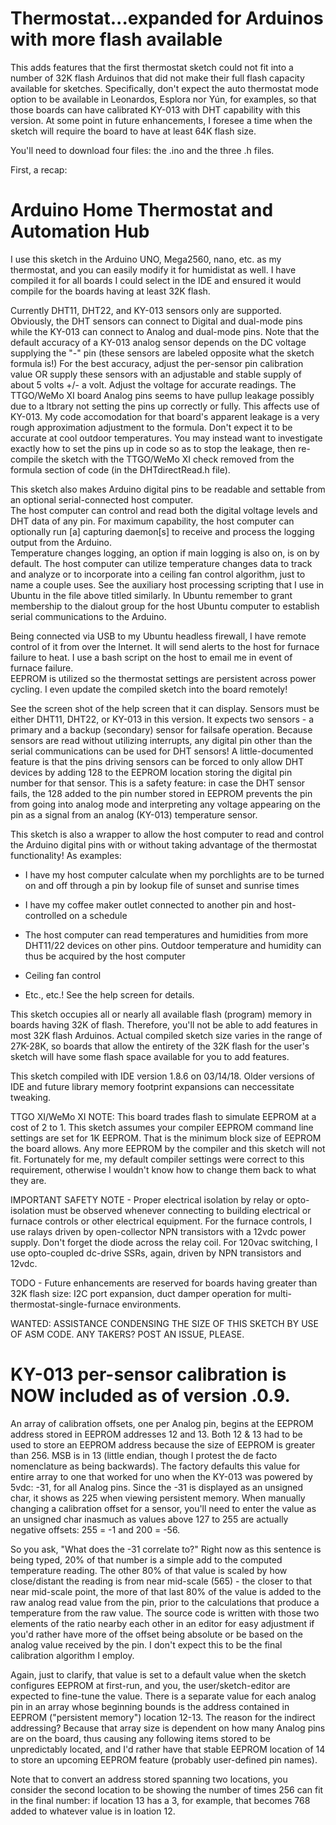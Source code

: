 # Thermostat...expanded for Arduinos with more flash available
This adds features that the first thermostat sketch could not fit into a number of 32K flash Arduinos that did not make 
their full flash capacity available for sketches. Specifically, don't expect the auto thermostat mode option to be 
available in Leonardos, Esplora nor Yún, for examples, so that those boards can have calibrated KY-013 with DHT capability 
with this version.  At some point in future enhancements, I foresee a time when the sketch will require the board to have 
at least 64K flash size.

You'll need to download four files: the .ino and the three .h files.  

First, a recap:

# Arduino Home Thermostat and Automation Hub
I use this sketch in the Arduino UNO, Mega2560, nano, etc. as my thermostat, and you can easily modify
it for humidistat as well.  I have compiled it for all boards I could select in the IDE and ensured it would compile for 
the boards having at least 32K flash.

Currently DHT11, DHT22, and KY-013 sensors only are supported.  Obviously, the DHT sensors can connect to Digital and 
dual-mode pins while the KY-013 can connect to Analog and dual-mode pins. Note that the default accuracy of a KY-013 analog sensor depends on the DC voltage supplying the "-" pin (these sensors are labeled opposite what the sketch formula is!)
For the best accuracy, adjust the per-sensor pin calibration value OR supply these sensors with an adjustable and stable supply of about 5 volts +/- a volt.  Adjust the voltage for accurate readings.  The TTGO/WeMo XI board Analog pins seems to have pullup leakage possibly due to a ltbrary not setting the pins up correctly or fully.  This affects use of KY-013.  My code accomodation for that board's apparent leakage is a very rough approximation adjustment to the formula.  Don't expect it to be accurate at cool outdoor temperatures.  You may instead want to investigate exactly how to set the pins up in code so as to stop the leakage, then re-compile the sketch with the TTGO/WeMo XI check removed from the formula section of code (in the  	DHTdirectRead.h file).

This sketch also makes Arduino digital pins to be readable and settable from an optional serial-connected host computer.  
The host computer can control and read both the digital voltage levels and DHT data of any pin.  For maximum capability, 
the host computer can optionally run [a] capturing daemon[s] to receive and process the logging output from the Arduino.  
Temperature changes logging, an option if main logging is also on, is on by default.  The host computer can utilize 
temperature changes data to track and analyze or to incorporate into a ceiling fan control algorithm, just to name a couple
uses.  See the auxiliary host processing scripting that I use in Ubuntu in the file above titled similarly.  In Ubuntu 
remember to grant membership to the dialout group for the host Ubuntu computer to establish serial communications to the 
Arduino.

Being connected via USB to my Ubuntu headless firewall, I have remote control of it from over the Internet.  It will send 
alerts to the host for furnace failure to heat. I use a bash script on the host to email me in event of furnace failure.  
EEPROM is utilized so the thermostat settings are persistent across power cycling.  I even update the compiled sketch into 
the board remotely!

See the screen shot of the help screen that it can display.  Sensors must be either DHT11, DHT22, or KY-013 in this version.  It expects two sensors - a primary and a backup (secondary) sensor for failsafe operation.  Because sensors are
read without utilizing interrupts, any digital pin other than the serial communications can be used for DHT sensors!  A
little-documented feature is that the pins driving sensors can be forced to only allow DHT devices by adding 128 to the
EEPROM location storing the digital pin number for that sensor.  This is a safety feature: in case the DHT sensor fails,
the 128 added to the pin number stored in EEPROM prevents the pin from going into analog mode and interpreting any voltage
appearing on the pin as a signal from an analog (KY-013) temperature sensor.

This sketch is also a wrapper to allow the host computer to read and control the Arduino digital pins with or without taking
advantage of the thermostat functionality!  As examples:

-  I have my host computer calculate when my porchlights are to be turned on and off through a pin by lookup file of sunset
   and sunrise times

-  I have my coffee maker outlet connected to another pin and host-controlled on a schedule 

-  The host computer can read temperatures and humidities from more DHT11/22 devices on other pins.  Outdoor temperature
    and humidity can thus be acquired by the host computer

-  Ceiling fan control

-  Etc., etc.!  See the help screen for details.

This sketch occupies all or nearly all available flash (program) memory in boards having 32K of flash.  Therefore, you'll 
not be able to add features in most 32K flash Arduinos.  Actual compiled sketch size varies in the range of 27K-28K, so 
boards that allow the entirety of the 32K flash for the user's sketch will have some flash space available for you to add 
features.

This sketch compiled with IDE version 1.8.6 on 03/14/18.  Older versions of IDE and future library memory footprint 
expansions can neccessitate tweaking.

TTGO XI/WeMo XI NOTE:  This board trades flash to simulate EEPROM at a cost of 2 to 1.  This sketch assumes your compiler 
EEPROM command line settings are set for 1K EEPROM.  That is the minimum block size of EEPROM the board allows.  Any more 
EEPROM by the compiler and this sketch will not fit.  Fortunately for me, my default compiler settings were correct to this
requirement, otherwise I wouldn't know how to change them back to what they are.

IMPORTANT SAFETY NOTE - Proper electrical isolation by relay or opto-isolation must be observed whenever connecting to 
building electrical or furnace controls or other electrical equipment.  For the furnace controls, I use ralays driven by 
open-collector NPN transistors with a 12vdc power supply.  Don't forget the diode across the relay coil.  For 120vac
switching, I use opto-coupled dc-drive SSRs, again, driven by NPN transistors and 12vdc.

TODO - Future enhancements are reserved for boards having greater than 32K flash size: I2C port expansion, duct damper 
operation for multi-thermostat-single-furnace environments.

WANTED:  ASSISTANCE CONDENSING THE SIZE OF THIS SKETCH BY USE OF ASM CODE.  ANY TAKERS?  POST AN ISSUE, PLEASE.

# KY-013 per-sensor calibration is NOW included as of version .0.9.

An array of calibration offsets, one per Analog pin, begins at the EEPROM address stored in EEPROM addresses 12 and 13.
Both 12 & 13 had to be used to store an EEPROM address because the size of EEPROM is greater than 256.  MSB is in 13
(little endian, though I protest the de facto nomenclature as being backwards).  The factory defaults this value for entire
array to one that worked for uno when the KY-013 was powered by 5vdc: -31, for all Analog pins.  Since the -31 is displayed
as an unsigned char, it shows as 225 when viewing persistent memory.  When manually changing a calibration offset for a
sensor, you'll need to enter the value as an unsigned char inasmuch as values above 127 to 255 are actually negative
offsets: 255 = -1 and 200 = -56.

So you ask, "What does the -31 correlate to?"  Right now as this sentence is being typed, 20% of that number is a simple
add to the computed temperature reading.  The other 80% of that value is scaled by how close/distant the reading is from 
near mid-scale (565) - the closer to that near mid-scale point, the more of that last 80% of the value is added to the raw 
analog read value from the pin, prior to the calculations that produce a temperature from the raw value.  The source code 
is written with those two elements of the ratio nearby each other in an editor for easy adjustment if you'd rather have 
more of the offset being absolute or be based on the analog value received by the pin.  I don't expect this to be the final 
calibration algorithm I employ.

Again, just to clarify, that value is set to a default value when the sketch configures EEPROM at first-run, and you, the
user/sketch-editor are expected to fine-tune the value.  There is a separate value for each analog pin in an array whose
beginning bounds is the address contained in EEPROM ("persistent memory") location 12-13. The reason for the indirect 
addressing?  Because that array size is dependent on how many Analog pins are on the board, thus causing any following 
items stored to be unpredictably located, and I'd rather have that stable EEPROM location of 14 to store an upcoming EEPROM
feature (probably user-defined pin names).

Note that to convert an address stored spanning two locations, you consider the second location to be showing the number of 
times 256 can fit in the final number:  if location 13 has a 3, for example, that becomes 768 added to whatever value is in loation 12.

